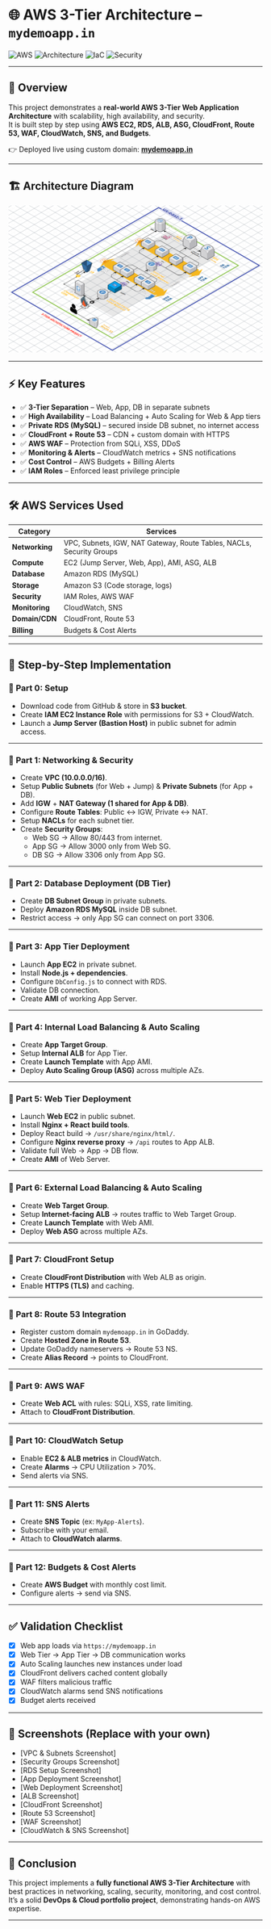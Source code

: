 # 🌐 AWS 3-Tier Architecture – `mydemoapp.in`

![AWS](https://img.shields.io/badge/AWS-Cloud-orange?logo=amazon-aws)
![Architecture](https://img.shields.io/badge/3--Tier%20App-Web%20%7C%20App%20%7C%20DB-blue)
![IaC](https://img.shields.io/badge/Infrastructure-Manual%20%2B%20ASG-green)
![Security](https://img.shields.io/badge/Security-WAF%20%7C%20IAM%20%7C%20SG-red)

---

## 📌 Overview
This project demonstrates a **real-world AWS 3-Tier Web Application Architecture** with scalability, high availability, and security.  
It is built step by step using **AWS EC2, RDS, ALB, ASG, CloudFront, Route 53, WAF, CloudWatch, SNS, and Budgets**.  

👉 Deployed live using custom domain: **[mydemoapp.in](https://mydemoapp.in)**

---

## 🏗️ Architecture Diagram
![Architecture Diagram](https://github.com/KaranPrince/aws-three-tier-web-architecture-workshop/blob/main/application-code/web-tier/src/assets/3TierArch3D.png)

---

## ⚡ Key Features
- ✅ **3-Tier Separation** – Web, App, DB in separate subnets  
- ✅ **High Availability** – Load Balancing + Auto Scaling for Web & App tiers  
- ✅ **Private RDS (MySQL)** – secured inside DB subnet, no internet access  
- ✅ **CloudFront + Route 53** – CDN + custom domain with HTTPS  
- ✅ **AWS WAF** – Protection from SQLi, XSS, DDoS  
- ✅ **Monitoring & Alerts** – CloudWatch metrics + SNS notifications  
- ✅ **Cost Control** – AWS Budgets + Billing Alerts  
- ✅ **IAM Roles** – Enforced least privilege principle  

---

## 🛠️ AWS Services Used

| **Category**      | **Services** |
|--------------------|-------------|
| **Networking**     | VPC, Subnets, IGW, NAT Gateway, Route Tables, NACLs, Security Groups |
| **Compute**        | EC2 (Jump Server, Web, App), AMI, ASG, ALB |
| **Database**       | Amazon RDS (MySQL) |
| **Storage**        | Amazon S3 (Code storage, logs) |
| **Security**       | IAM Roles, AWS WAF |
| **Monitoring**     | CloudWatch, SNS |
| **Domain/CDN**     | CloudFront, Route 53 |
| **Billing**        | Budgets & Cost Alerts |

---

## 📝 Step-by-Step Implementation

### 🔹 Part 0: Setup
- Download code from GitHub & store in **S3 bucket**.
- Create **IAM EC2 Instance Role** with permissions for S3 + CloudWatch.
- Launch a **Jump Server (Bastion Host)** in public subnet for admin access.

---

### 🔹 Part 1: Networking & Security
- Create **VPC (10.0.0.0/16)**.  
- Setup **Public Subnets** (for Web + Jump) & **Private Subnets** (for App + DB).  
- Add **IGW** + **NAT Gateway (1 shared for App & DB)**.  
- Configure **Route Tables**: Public ↔ IGW, Private ↔ NAT.  
- Setup **NACLs** for each subnet tier.  
- Create **Security Groups**:  
  - Web SG → Allow 80/443 from internet.  
  - App SG → Allow 3000 only from Web SG.  
  - DB SG → Allow 3306 only from App SG.  

---

### 🔹 Part 2: Database Deployment (DB Tier)
- Create **DB Subnet Group** in private subnets.  
- Deploy **Amazon RDS MySQL** inside DB subnet.  
- Restrict access → only App SG can connect on port 3306.  

---

### 🔹 Part 3: App Tier Deployment
- Launch **App EC2** in private subnet.  
- Install **Node.js + dependencies**.  
- Configure `DbConfig.js` to connect with RDS.  
- Validate DB connection.  
- Create **AMI** of working App Server.  

---

### 🔹 Part 4: Internal Load Balancing & Auto Scaling
- Create **App Target Group**.  
- Setup **Internal ALB** for App Tier.  
- Create **Launch Template** with App AMI.  
- Deploy **Auto Scaling Group (ASG)** across multiple AZs.  

---

### 🔹 Part 5: Web Tier Deployment
- Launch **Web EC2** in public subnet.  
- Install **Nginx + React build tools**.  
- Deploy React build → `/usr/share/nginx/html/`.  
- Configure **Nginx reverse proxy** → `/api` routes to App ALB.  
- Validate full Web → App → DB flow.  
- Create **AMI** of Web Server.  

---

### 🔹 Part 6: External Load Balancing & Auto Scaling
- Create **Web Target Group**.  
- Setup **Internet-facing ALB** → routes traffic to Web Target Group.  
- Create **Launch Template** with Web AMI.  
- Deploy **Web ASG** across multiple AZs.  

---

### 🔹 Part 7: CloudFront Setup
- Create **CloudFront Distribution** with Web ALB as origin.  
- Enable **HTTPS (TLS)** and caching.  

---

### 🔹 Part 8: Route 53 Integration
- Register custom domain `mydemoapp.in` in GoDaddy.  
- Create **Hosted Zone in Route 53**.  
- Update GoDaddy nameservers → Route 53 NS.  
- Create **Alias Record** → points to CloudFront.  

---

### 🔹 Part 9: AWS WAF
- Create **Web ACL** with rules: SQLi, XSS, rate limiting.  
- Attach to **CloudFront Distribution**.  

---

### 🔹 Part 10: CloudWatch Setup
- Enable **EC2 & ALB metrics** in CloudWatch.  
- Create **Alarms** → CPU Utilization > 70%.  
- Send alerts via SNS.  

---

### 🔹 Part 11: SNS Alerts
- Create **SNS Topic** (ex: `MyApp-Alerts`).  
- Subscribe with your email.  
- Attach to **CloudWatch alarms**.  

---

### 🔹 Part 12: Budgets & Cost Alerts
- Create **AWS Budget** with monthly cost limit.  
- Configure alerts → send via SNS.  

---

## ✅ Validation Checklist
- [x] Web app loads via `https://mydemoapp.in`  
- [x] Web Tier → App Tier → DB communication works  
- [x] Auto Scaling launches new instances under load  
- [x] CloudFront delivers cached content globally  
- [x] WAF filters malicious traffic  
- [x] CloudWatch alarms send SNS notifications  
- [x] Budget alerts received  

---

## 📸 Screenshots (Replace with your own)
- [VPC & Subnets Screenshot]  
- [Security Groups Screenshot]  
- [RDS Setup Screenshot]  
- [App Deployment Screenshot]  
- [Web Deployment Screenshot]  
- [ALB Screenshot]  
- [CloudFront Screenshot]  
- [Route 53 Screenshot]  
- [WAF Screenshot]  
- [CloudWatch & SNS Screenshot]  

---

## 🎯 Conclusion
This project implements a **fully functional AWS 3-Tier Architecture** with best practices in networking, scaling, security, monitoring, and cost control.  
It’s a solid **DevOps & Cloud portfolio project**, demonstrating hands-on AWS expertise.

---
